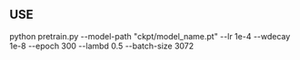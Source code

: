 ## USE

python pretrain.py --model-path "ckpt/model_name.pt" --lr 1e-4 --wdecay 1e-8 --epoch 300 --lambd 0.5  --batch-size 3072  
